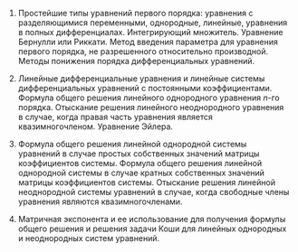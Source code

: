 1. Простейшие типы уравнений первого порядка: уравнения с разделяющимися переменными, однородные, линейные, уравнения в полных дифференциалах. Интегрирующий множитель. Уравнение Бернулли или Риккати. Метод введения параметра для уравнения первого порядка, не разрешенного относительно производной. Методы понижения порядка дифференциальных уравнений. 

2. Линейные дифференциальные уравнения и линейные системы дифференциальных уравнений с постоянными коэффициентами. Формула общего решения линейного однородного уравнения _n_-го порядка. Отыскание решения линейного неоднородного уравнения в случае, когда правая часть уравнения является квазимногочленом. Уравнение Эйлера. 

3. Формула общего решения линейной однородной системы уравнений в случае простых собственных значений матрицы коэффициентов системы. Формула общего решения линейной однородной системы в случае кратных собственных значений матрицы коэффициентов системы. Отыскание решения линейной неоднородной системы уравнений в случае, когда свободные члены уравнения являются квазимногочленами. 

4. Матричная экспонента и ее использование для получения формулы общего решения и решения задачи Коши для линейных однородных и неоднородных систем уравнений.